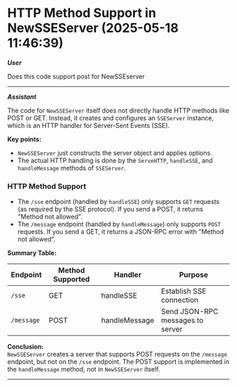 <!-- Generated by SpecStory -->

# HTTP Method Support in NewSSEServer (2025-05-18 11:46:39)

_**User**_

Does this code support post for NewSSEserver

---

_**Assistant**_

The code for `NewSSEServer` itself does not directly handle HTTP methods like POST or GET. Instead, it creates and configures an `SSEServer` instance, which is an HTTP handler for Server-Sent Events (SSE).

**Key points:**
- `NewSSEServer` just constructs the server object and applies options.
- The actual HTTP handling is done by the `ServeHTTP`, `handleSSE`, and `handleMessage` methods of `SSEServer`.

### HTTP Method Support

- The `/sse` endpoint (handled by `handleSSE`) only supports `GET` requests (as required by the SSE protocol). If you send a POST, it returns "Method not allowed".
- The `/message` endpoint (handled by `handleMessage`) only supports `POST` requests. If you send a GET, it returns a JSON-RPC error with "Method not allowed".

**Summary Table:**

| Endpoint   | Method Supported | Handler         | Purpose                        |
|------------|------------------|----------------|--------------------------------|
| `/sse`     | GET              | handleSSE      | Establish SSE connection       |
| `/message` | POST             | handleMessage  | Send JSON-RPC messages to server|

**Conclusion:**  
`NewSSEServer` creates a server that supports POST requests on the `/message` endpoint, but not on the `/sse` endpoint. The POST support is implemented in the `handleMessage` method, not in `NewSSEServer` itself.

---

